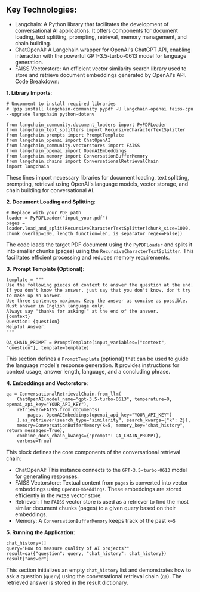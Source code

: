 ## Key Technologies:

* Langchain: A Python library that facilitates the development of conversational AI applications. It offers components for document loading, text splitting, prompting, retrieval, memory management, and chain building.
* ChatOpenAI: A Langchain wrapper for OpenAI's ChatGPT API, enabling interaction with the powerful GPT-3.5-turbo-0613 model for language generation.
* FAISS Vectorstore: An efficient vector similarity search library used to store and retrieve document embeddings generated by OpenAI's API.
Code Breakdown:

**1. Library Imports**:
```
# Uncomment to install required libraries
# !pip install langchain-community pypdf -U langchain-openai faiss-cpu --upgrade langchain python-dotenv

from langchain_community.document_loaders import PyPDFLoader
from langchain_text_splitters import RecursiveCharacterTextSplitter
from langchain.prompts import PromptTemplate
from langchain_openai import ChatOpenAI
from langchain_community.vectorstores import FAISS
from langchain_openai import OpenAIEmbeddings
from langchain.memory import ConversationBufferMemory
from langchain.chains import ConversationalRetrievalChain
import langchain
```
These lines import necessary libraries for document loading, text splitting, prompting, retrieval using OpenAI's language models, vector storage, and chain building for conversational AI.

**2. Document Loading and Splitting**:

```
# Replace with your PDF path
loader = PyPDFLoader("input_your.pdf")
pages = loader.load_and_split(RecursiveCharacterTextSplitter(chunk_size=1000, chunk_overlap=100, length_function=len, is_separator_regex=False))
```
The code loads the target PDF document using the `PyPDFLoader` and splits it into smaller chunks (pages) using the `RecursiveCharacterTextSplitter`. This facilitates efficient processing and reduces memory requirements.

**3. Prompt Template (Optional)**:

```
template = """
Use the following pieces of context to answer the question at the end.
If you don't know the answer, just say that you don't know, don't try to make up an answer.
Use three sentences maximum. Keep the answer as concise as possible.
Must answer in English language only.
Always say "thanks for asking!" at the end of the answer.
{context}
Question: {question}
Helpful Answer:
"""

QA_CHAIN_PROMPT = PromptTemplate(input_variables=["context", "question"], template=template)
```
This section defines a `PromptTemplate` (optional) that can be used to guide the language model's response generation. It provides instructions for context usage, answer length, language, and a concluding phrase.

**4. Embeddings and Vectorstore**:
```
qa = ConversationalRetrievalChain.from_llm(
    ChatOpenAI(model_name="gpt-3.5-turbo-0613", temperature=0, openai_api_key="YOUR_API_KEY"),
    retriever=FAISS.from_documents(
        pages, OpenAIEmbeddings(openai_api_key="YOUR_API_KEY")
    ).as_retriever(search_type="similarity", search_kwargs={"k": 2}),
    memory=ConversationBufferMemory(k=5, memory_key="chat_history", return_messages=True),
    combine_docs_chain_kwargs={"prompt": QA_CHAIN_PROMPT},
    verbose=True)
```
This block defines the core components of the conversational retrieval chain:

- ChatOpenAI: This instance connects to the `GPT-3.5-turbo-0613` model for generating responses.
- FAISS Vectorstore: Textual content from `pages` is converted into vector embeddings using `OpenAIEmbeddings`. These embeddings are stored efficiently in the `FAISS` vector store.
- Retriever: The `FAISS` vector store is used as a retriever to find the most similar document chunks (pages) to a given query based on their embeddings.
- Memory: A `ConversationBufferMemory` keeps track of the past `k=5`
 
**5. Running the Application**:

```
chat_history=[]
query="How to measure quality of AI projects?"
result=qa({"question": query, "chat_history": chat_history})
result["answer"]
```

This section initializes an empty `chat_history` list and demonstrates how to ask a question (`query`) using the conversational retrieval chain (`qa`). The retrieved answer is stored in the result dictionary.
